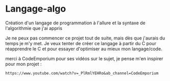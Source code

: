 # Langage-algo
Création d'un langage de programmation à l'allure et la syntaxe de l'algorithmie que j'ai appris

Je ne peux pas commencer ce projet tout de suite, mais dès que j'aurais du temps je m'y met. Je veux tenter de créer ce langage à partir du C pour réapprendre le C et pour essayer d'optimiser au mieux mon langage/code.

merci à CodeEmporium pour ses vidéos sur le sujet, je pense m'en inspirer pour mon projet :
```
https://www.youtube.com/watch?v=_PlRmlYEHRo&ab_channel=CodeEmporium
